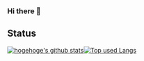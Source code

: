 ### Hi there 👋

<!--
**kqns91/kqns91** is a ✨ _special_ ✨ repository because its `README.md` (this file) appears on your GitHub profile.

Here are some ideas to get you started:

- 🔭 I’m currently working on ...
- 🌱 I’m currently learning ...
- 👯 I’m looking to collaborate on ...
- 🤔 I’m looking for help with ...
- 💬 Ask me about ...
- 📫 How to reach me: ...
- 😄 Pronouns: ...
- ⚡ Fun fact: ...
-->

## Status

[![hogehoge's github stats](https://github-readme-stats.vercel.app/api?username=kqns91&hide=contribs&count_private=true&show_icons=true&theme=material-palenight)](https://github.com/kqns91/)[![Top used Langs](https://github-readme-stats.vercel.app/api/top-langs/?username=kqns91&theme=material-palenight)](https://github.com/kqns91/)
